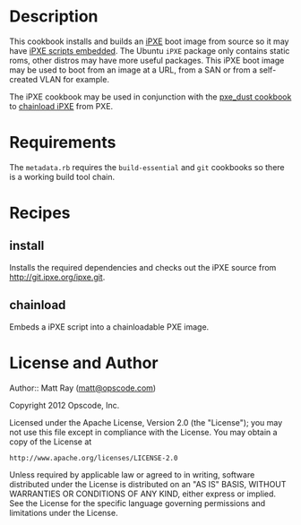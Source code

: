 Description
===========

This cookbook installs and builds an [iPXE](http://ipxe.org/) boot image from source so it may have [iPXE scripts embedded](http://ipxe.org/scripting). The Ubuntu `iPXE` package only contains static roms, other distros may have more useful packages. This iPXE boot image may be used to boot from an image at a URL, from a SAN or from a self-created VLAN for example.

The iPXE cookbook may be used in conjunction with the [pxe_dust cookbook](https://github.com/opscode-cookbooks/pxe_dust) to [chainload iPXE](http://ipxe.org/howto/chainloading) from PXE.

Requirements
============

The `metadata.rb` requires the `build-essential` and `git` cookbooks so there is a working build tool chain.

Recipes
=======

install
-------
Installs the required dependencies and checks out the iPXE source from http://git.ipxe.org/ipxe.git.

chainload
---------
Embeds a iPXE script into a chainloadable PXE image.

License and Author
==================

Author:: Matt Ray (<matt@opscode.com>)

Copyright 2012 Opscode, Inc.

Licensed under the Apache License, Version 2.0 (the "License");
you may not use this file except in compliance with the License.
You may obtain a copy of the License at

    http://www.apache.org/licenses/LICENSE-2.0

Unless required by applicable law or agreed to in writing, software
distributed under the License is distributed on an "AS IS" BASIS,
WITHOUT WARRANTIES OR CONDITIONS OF ANY KIND, either express or implied.
See the License for the specific language governing permissions and
limitations under the License.
